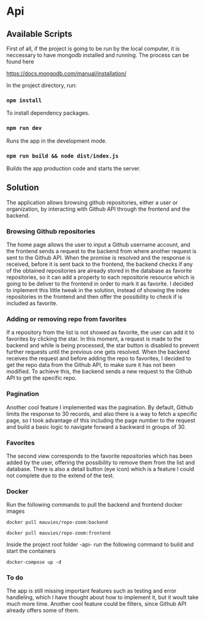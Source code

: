 # Api

## Available Scripts

First of all, if the project is going to be run by the local computer, it is neccessary to have mongodb installed and running. The process can be found here

https://docs.mongodb.com/manual/installation/


In the project directory, run:

### `npm install`

To install dependency packages.

### `npm run dev`

Runs the app in the development mode.

### `npm run build && node dist/index.js`

Builds the app production code and starts the server.


## Solution

The application allows browsing github repositories, either a user or organization, by interacting with Github API through the frontend and the backend. 

### Browsing Github repositories

The home page allows the user to input a Github username account, and the frontend sends a request to the backend from where another request is sent to the Github API. When the promise is resolved and the response is received, before it is sent back to the frontend, the backend checks if any of the obtained repositories are already stored in the database as favorite repositories, so it can add a property to each repositorie resource which is going to be deliver to the frontend in order to mark it as favorite. I decided to inplement this little tweak in the solution, instead of showing the index repositories in the frontend and then offer the possibility to check if is included as favorite.

### Adding or removing repo from favorites

If a repository from the list is not showed as favorite, the user can add it to favorites by clicking the star. In this moment, a request is made to the backend and while is being processed, the star button is disabled to prevent further requests until the previous one gets resolved. When the backend receives the request and before adding the repo to favorites, I decided to get the repo data from the Github API, to make sure it has not been modified. To achieve this, the backend sends a new request to the Github API to get the specific repo.

### Pagination

Another cool feature I implemented was the pagination. By default, Github limits the response to 30 records, and also there is a way to fetch a specific page, so I took advantage of this including the page number to the request and build a basic logic to navigate forward a backward in groups of 30.

### Favorites

The second view corresponds to the favorite repositories which has been added by the user, offering the possibility to remove them from the list and database. There is also a detail button (eye icon) which is a feature I could not complete due to the extend of the test.

### Docker

Run the following commands to pull the backend and frontend docker images

`docker pull mauvies/repo-zoom:backend`

`docker pull mauvies/repo-zoom:frontend`

Inside the project root folder -api- run the following command to build and start the containers

`docker-compose up -d`

### To do

The app is still missing important features such as testing and error handleling, which I have thought about how to implement it, but it woult take much more time. Another cool feature could be filters, since Github API already offers some of them.
